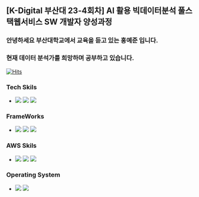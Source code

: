 ## [K-Digital 부산대 23-4회차] AI 활용 빅데이터분석 풀스택웹서비스 SW 개발자 양성과정

### 안녕하세요 부산대학교에서 교육을 듣고 있는 홍예준 입니다.
### 현재 데이터 분석가를 희망하며 공부하고 있습니다.

[![Hits](https://hits.seeyoufarm.com/api/count/incr/badge.svg?url=https%3A%2F%2Fgithub.com%2Fghdaud30&count_bg=%2311BB48&title_bg=%23341FCE&icon=iconify.svg&icon_color=%2361C5C4&title=hits&edge_flat=false)](https://hits.seeyoufarm.com)

### Tech Skils
   - <img src="https://img.shields.io/badge/Python-3776AB?style=flat&logo=Python&logoColor=white"> <img src="https://img.shields.io/badge/Java-007396?style=flat&logo=OpenJDK&logoColor=white"/> <img src="https://img.shields.io/badge/MySQL-F7DF1E1?style=flat&logo=MySQL&logoColor=white">

### FrameWorks
   - <img src="https://img.shields.io/badge/pandas-150458?style=flat&logo=pandas&logoColor=white"> <img src="https://img.shields.io/badge/tensorflow-FF6F00?style=flat&logo=tensorflow&logoColor=white"> <img src="https://img.shields.io/badge/springboot-6DB33F?style=flat&logo=springboot&logoColor=white">

### AWS Skils
   - <img src="https://img.shields.io/badge/Ec2-FF9900?style=flat&logo=amazonec2&logoColor=white"/> <img src="https://img.shields.io/badge/S3-569A31?style=flat&logo=amazons3&logoColor=white"/> <img src="https://img.shields.io/badge/Lambda-FF9900?style=flat&logo=awslambda&logoColor=white"/>

### Operating System
  - <img src="https://img.shields.io/badge/Windows-0078D4?style=flat&logo=Windows&logoColor=white"/> <img src="https://img.shields.io/badge/Linux-FCC624?style=flat&logo=Linux&logoColor=white"/>
